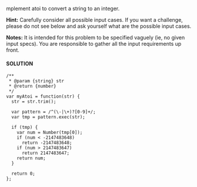 mplement atoi to convert a string to an integer.

**Hint:** Carefully consider all possible input cases. If you want a challenge, please do not see below and ask yourself what are the possible input cases.

**Notes:** It is intended for this problem to be specified vaguely \(ie, no given input specs\). You are responsible to gather all the input requirements up front.

#### SOLUTION

```
/**
 * @param {string} str
 * @return {number}
 */
var myAtoi = function(str) {
  str = str.trim();

  var pattern = /^(\-|\+)?[0-9]+/;
  var tmp = pattern.exec(str);

  if (tmp) {
    var num = Number(tmp[0]);
    if (num < -2147483648)
      return -2147483648;
    if (num > 2147483647)
      return 2147483647;
    return num;
  }

  return 0;
};
```



